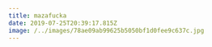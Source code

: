 ```yaml
---
title: mazafucka
date: 2019-07-25T20:39:17.815Z
image: /../images/78ae09ab99625b5050bf1d0fee9c637c.jpg
---
```



